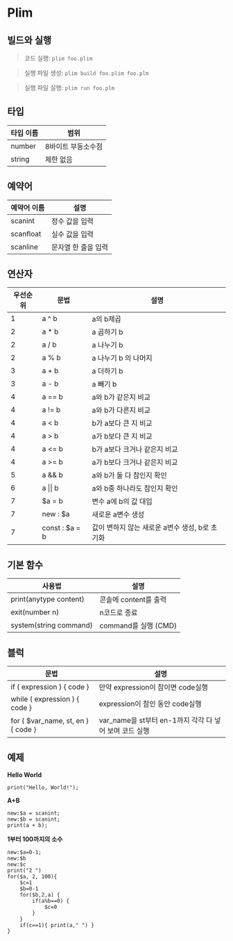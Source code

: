 # Plim

## 빌드와 실행

> 코드 실행: `plim foo.plim`

> 실행 파일 생성: `plim build foo.plim foo.plm`

> 실행 파일 실행: `plim run foo.plm`

## 타입

| 타입 이름 | 범위                     |
|----------|--------------------------|
| number   | 8바이트 부동소수점         |
| string   | 제한 없음                 |

## 예약어

| 예약어 이름    | 설명                      |
|---------------|---------------------------|
| scanint       | 정수 값을 입력             |
| scanfloat     | 실수 값을 입력             |
| scanline      | 문자열 한 줄을 입력        |

## 연산자

| 우선순위  | 문법     | 설명                  |
|----------|----------|----------------------|
| 1        | a ^ b    | a의 b제곱             |
| 2        | a * b    | a 곱하기 b            |
| 2        | a / b    | a 나누기 b            |
| 2        | a % b    | a 나누기 b 의 나머지   |
| 3        | a + b    | a 더하기 b            |
| 3        | a - b    | a 빼기 b              |
| 4        | a == b   | a와 b가 같은지 비교    |
| 4        | a != b   | a와 b가 다른지 비교    |
| 4        | a < b    | b가 a보다 큰 지 비교   |
| 4        | a > b    | a가 b보다 큰 지 비교   |
| 4        | a <= b   | b가 a보다 크거나 같은지 비교   |
| 4        | a >= b   | a가 b보다 크거나 같은지 비교   |
| 5        | a && b   | a와 b가 둘 다 참인지 확인   |
| 6        | a \|\| b   | a와 b중 하나라도 참인지 확인   |
| 7        | $a = b   | 변수 a에 b의 값 대입   |
| 7        | new : $a  | 새로운 a변수 생성      |
| 7        | const : $a = b  | 값이 변하지 않는 새로운 a변수 생성, b로 초기화    |

## 기본 함수

| 사용법                      | 설명                      |
|----------------------------|---------------------------|
| print(anytype content)     | 콘솔에 content를 출력      |
| exit(number n)             | n코드로 종료               |
| system(string command)     | command를 실행 (CMD)      |

## 블럭

| 문법                             | 설명                                           |
|----------------------------------|--------------------------------------------------|
| if ( expression ) { code }       | 만약 expression이 참이면 code실행                  |
| while ( expression ) { code }       | expression이 참인 동안 code실행                  |
| for ( $var_name, st, en ) { code } | var_name을 st부터 en-1까지 각각 다 넣어 보며 코드 실행 |


## 예제

**Hello World**
```
print("Hello, World!");
```
**A+B**
```
new:$a = scanint;
new:$b = scanint;
print(a + b);
```
**1부터 100까지의 소수**
```
new:$a=0-1;
new:$b
new:$c
print("2 ")
for($a, 2, 100){
    $c=1
    $b=0-1
    for($b,2,a) {
        if(a%b==0) {
            $c=0
        }
    }
    if(c==1){ print(a," ") }
}
```
